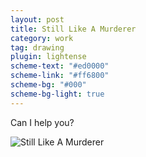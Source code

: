 ```yaml
---
layout: post
title: Still Like A Murderer
category: work
tag: drawing
plugin: lightense
scheme-text: "#ed0000"
scheme-link: "#ff6800"
scheme-bg: "#000"
scheme-bg-light: true
---
```


Can I help you?

<p><img src="{{ site.file }}/work/still_like_a_murderer.jpg" alt="Still Like A Murderer" data-lightense-background="#000"></p>
